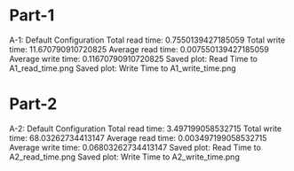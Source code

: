 # Part-1
A-1: Default Configuration
Total read time: 0.7550139427185059
Total write time: 11.670790910720825
Average read time: 0.007550139427185059
Average write time: 0.11670790910720825
Saved plot: Read Time to A1_read_time.png
Saved plot: Write Time to A1_write_time.png

# Part-2
A-2: Default Configuration
Total read time: 3.497199058532715
Total write time: 68.03262734413147
Average read time: 0.003497199058532715
Average write time: 0.06803262734413147
Saved plot: Read Time to A2_read_time.png
Saved plot: Write Time to A2_write_time.png
